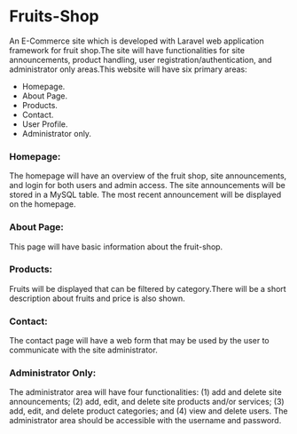 

# Fruits-Shop

An E-Commerce site which is developed with Laravel web application framework for fruit shop.The site will have functionalities for site announcements, product handling, user registration/authentication, and administrator only areas.This website will have six primary areas: 

 - Homepage. 
 - About Page. 
 - Products. 
 - Contact.
 - User Profile.
 - Administrator only.
 
 
 ### Homepage:

The homepage will have an overview of the fruit shop, site announcements, and login for both users and admin access. The site announcements will be stored in a MySQL table. The most recent announcement will be displayed on the homepage.

### About Page:

This page will have basic information about the fruit-shop.

### Products:

Fruits will be displayed that can be filtered by category.There will be a short description about fruits and price is also shown.

### Contact:

The contact page will have a web form that may be used by the user to communicate with the site administrator. 

### Administrator Only:

The administrator area will have four functionalities: (1) add and delete site announcements; (2) add, edit, and delete site products and/or services; (3) add, edit, and delete product categories; and (4) view and delete users. 
The administrator area should be accessible with the username and password.
 
 
